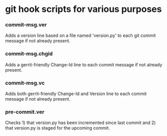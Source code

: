 # git hook scripts for various purposes

### commit-msg.ver

Adds a version line based on a file named 'version.py' to each git
commit message if not already present.

### commit-msg.chgid

Adds a gerrit-friendly Change-Id line to each commit message if not
already present.

### commit-msg.vc

Adds both gerrit-friendly Change-Id and Version line to each commit
message if not already present.

### pre-commit.ver

Checks 1) that version.py has been incremented since last commit and
2) that version.py is staged for the upcoming commit.

